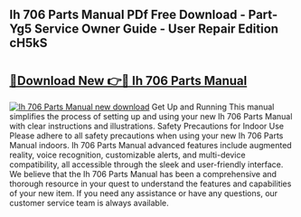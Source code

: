 ## Ih 706 Parts Manual PDf Free Download - Part-Yg5 Service Owner Guide - User Repair Edition cH5kS

# <h2><a href="http://bc47198.oget.top/?id=Ih+706+Parts+Manual">🔗Download New 👉🔴 Ih 706 Parts Manual</a></h2>

[![Ih 706 Parts Manual new download](https://i.imgur.com/5g1atiW.png)](http://bc47198.oget.top/?id=Ih+706+Parts+Manual)
Get Up and Running This manual simplifies the process of setting up and using your new Ih 706 Parts Manual with clear instructions and illustrations. Safety Precautions for Indoor Use Please adhere to all safety precautions when using your new Ih 706 Parts Manual indoors. Ih 706 Parts Manual advanced features include augmented reality, voice recognition, customizable alerts, and multi-device compatibility, all accessible through the sleek and user-friendly interface. We believe that the Ih 706 Parts Manual has been a comprehensive and thorough resource in your quest to understand the features and capabilities of your new item. If you need any assistance or have any questions, our customer service team is always available.
